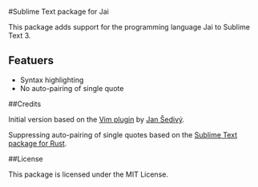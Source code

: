 #Sublime Text package for Jai

This package adds support for the programming language Jai to Sublime Text 3.

## Featuers

- Syntax highlighting
- No auto-pairing of single quote

##Credits

Initial version based on the [Vim plugin](https://github.com/jansedivy/jai.vim) by [Jan Šedivý](https://github.com/jansedivy).

Suppressing auto-pairing of single quotes based on the [Sublime Text package for Rust](https://github.com/jhasse/sublime-rust).

##License

This package is licensed under the MIT License.